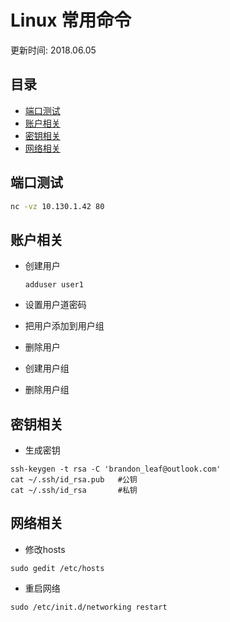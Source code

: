 # Linux 常用命令 
更新时间: 2018.06.05

目录
---

<!-- TOC depthFrom:2 updateOnSave:true -->

- [端口测试](#端口测试)
- [账户相关](#账户相关)
- [密钥相关](#密钥相关)
- [网络相关](#网络相关)

<!-- /TOC -->

## 端口测试

```sh
nc -vz 10.130.1.42 80
```

## 账户相关

+ 创建用户

  ```shell
  adduser user1
  ```

+ 设置用户道密码

+ 把用户添加到用户组

+ 删除用户

+ 创建用户组

+ 删除用户组

## 密钥相关

+ 生成密钥
```shell
ssh-keygen -t rsa -C 'brandon_leaf@outlook.com'
cat ~/.ssh/id_rsa.pub   #公钥
cat ~/.ssh/id_rsa       #私钥
```

## 网络相关

+ 修改hosts
```shell
sudo gedit /etc/hosts
```
+ 重启网络
```shell
sudo /etc/init.d/networking restart
```